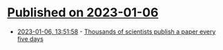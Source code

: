 # [Published on 2023-01-06](index.md)

* [2023-01-06, 13:51:58](https://news.ycombinator.com/item?id=34274517) - [Thousands of scientists publish a paper every five days](https://www.nature.com/articles/d41586-018-06185-8)
